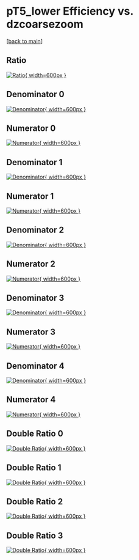 # pT5_lower Efficiency vs. dzcoarsezoom

[[back to main](./)]



## Ratio

[![Ratio](../mtv/var/pT5_lower_base_13_0_eff_dzcoarsezoom.png){ width=600px }](../mtv/var/pT5_lower_base_13_0_eff_dzcoarsezoom.pdf)

## Denominator 0

[![Denominator](../mtv/den/pT5_lower_base_13_0_eff_dzcoarsezoom_den0.png){ width=600px }](../mtv/den/pT5_lower_base_13_0_eff_dzcoarsezoom_den0.pdf)

## Numerator 0

[![Numerator](../mtv/num/pT5_lower_base_13_0_eff_dzcoarsezoom_num0.png){ width=600px }](../mtv/num/pT5_lower_base_13_0_eff_dzcoarsezoom_num0.pdf)

## Denominator 1

[![Denominator](../mtv/den/pT5_lower_base_13_0_eff_dzcoarsezoom_den1.png){ width=600px }](../mtv/den/pT5_lower_base_13_0_eff_dzcoarsezoom_den1.pdf)

## Numerator 1

[![Numerator](../mtv/num/pT5_lower_base_13_0_eff_dzcoarsezoom_num1.png){ width=600px }](../mtv/num/pT5_lower_base_13_0_eff_dzcoarsezoom_num1.pdf)

## Denominator 2

[![Denominator](../mtv/den/pT5_lower_base_13_0_eff_dzcoarsezoom_den2.png){ width=600px }](../mtv/den/pT5_lower_base_13_0_eff_dzcoarsezoom_den2.pdf)

## Numerator 2

[![Numerator](../mtv/num/pT5_lower_base_13_0_eff_dzcoarsezoom_num2.png){ width=600px }](../mtv/num/pT5_lower_base_13_0_eff_dzcoarsezoom_num2.pdf)

## Denominator 3

[![Denominator](../mtv/den/pT5_lower_base_13_0_eff_dzcoarsezoom_den3.png){ width=600px }](../mtv/den/pT5_lower_base_13_0_eff_dzcoarsezoom_den3.pdf)

## Numerator 3

[![Numerator](../mtv/num/pT5_lower_base_13_0_eff_dzcoarsezoom_num3.png){ width=600px }](../mtv/num/pT5_lower_base_13_0_eff_dzcoarsezoom_num3.pdf)

## Denominator 4

[![Denominator](../mtv/den/pT5_lower_base_13_0_eff_dzcoarsezoom_den4.png){ width=600px }](../mtv/den/pT5_lower_base_13_0_eff_dzcoarsezoom_den4.pdf)

## Numerator 4

[![Numerator](../mtv/num/pT5_lower_base_13_0_eff_dzcoarsezoom_num4.png){ width=600px }](../mtv/num/pT5_lower_base_13_0_eff_dzcoarsezoom_num4.pdf)

## Double Ratio 0

[![Double Ratio](../mtv/ratio/pT5_lower_base_13_0_eff_dzcoarsezoom_ratio0.png){ width=600px }](../mtv/ratio/pT5_lower_base_13_0_eff_dzcoarsezoom_ratio0.pdf)

## Double Ratio 1

[![Double Ratio](../mtv/ratio/pT5_lower_base_13_0_eff_dzcoarsezoom_ratio1.png){ width=600px }](../mtv/ratio/pT5_lower_base_13_0_eff_dzcoarsezoom_ratio1.pdf)

## Double Ratio 2

[![Double Ratio](../mtv/ratio/pT5_lower_base_13_0_eff_dzcoarsezoom_ratio2.png){ width=600px }](../mtv/ratio/pT5_lower_base_13_0_eff_dzcoarsezoom_ratio2.pdf)

## Double Ratio 3

[![Double Ratio](../mtv/ratio/pT5_lower_base_13_0_eff_dzcoarsezoom_ratio3.png){ width=600px }](../mtv/ratio/pT5_lower_base_13_0_eff_dzcoarsezoom_ratio3.pdf)

